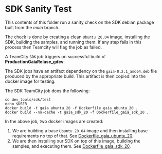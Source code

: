 # SDK Sanity Test
This contents of this folder run a sanity check on the SDK debian package built from the *main* branch.

The check is done by creating a clean `Ubuntu 20.04` image, installing the SDK, building the samples, and running them.  If any step fails in this process then Teamcity will flag the job as failed.

A TeamCity `SDK` job triggers on successful build of **ProductionGaiaRelase_gdev**.

The SDK jobs have an artifact dependency on the `gaia-0.2.1_amd64.deb` file produced by the appropriate build.  This artifact is then copied into the docker image for testing.

The SDK TeamCity job does the following:
```
cd dev_tools/sdk/test
echo $USER
docker build -t gaia_ubuntu_20 -f Dockerfile_gaia_ubuntu_20 .
docker build --no-cache -t gaia_sdk_20 -f Dockerfile_gaia_sdk_20 .
```
In the above job, two docker images are created:

1. We are building a base `Ubuntu 20.04` image and then installing base requirements no top of that. See [Dockerfile_gaia_ubuntu_20](Dockerfile_gaia_ubuntu_20).
1. We are then installing our SDK on top of this image, building the samples, and executing them. See [Dockerfile_gaia_sdk_20](Dockerfile_gaia_sdk_20).
